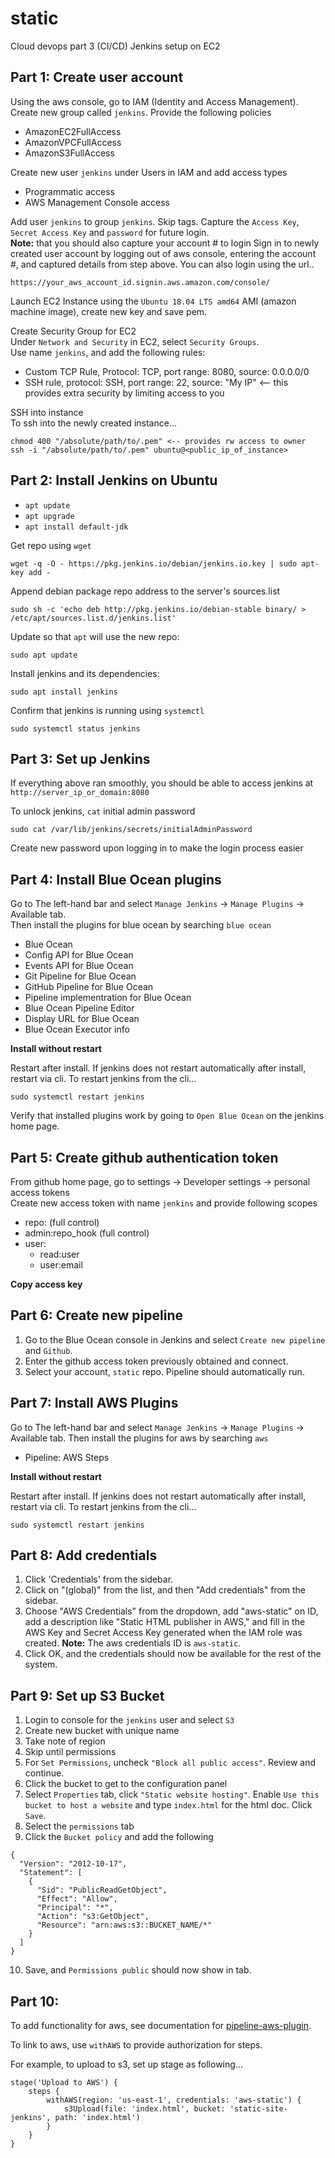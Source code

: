 # static
Cloud devops part 3 (CI/CD) Jenkins setup on EC2

## Part 1: Create user account
Using the aws console, go to IAM (Identity and Access Management).  
Create new group called `jenkins`.  Provide the following policies
* AmazonEC2FullAccess
* AmazonVPCFullAccess
* AmazonS3FullAccess

Create new user `jenkins` under Users in IAM and add access types
* Programmatic access
* AWS Management Console access

Add user `jenkins` to group `jenkins`.  Skip tags.  Capture the `Access Key`, `Secret Access Key` and `password` for future login.  
**Note:** that you should also capture your account # to login
Sign in to newly created user account by logging out of aws console, entering the account #, and captured details from step above.  You can also login using the url..
```
https://your_aws_account_id.signin.aws.amazon.com/console/
```

Launch EC2 Instance using the `Ubuntu 18.04 LTS amd64` AMI (amazon machine image), create new key and save pem.  

Create Security Group for EC2  
Under `Network and Security` in EC2, select `Security Groups`.  
Use name `jenkins`, and add the following rules:
* Custom TCP Rule, Protocol: TCP, port range: 8080, source: 0.0.0.0/0
* SSH rule, protocol: SSH, port range: 22, source: "My IP" <-- this provides extra security by limiting access to you

SSH into instance  
To ssh into the newly created instance...  
```
chmod 400 "/absolute/path/to/.pem" <-- provides rw access to owner
ssh -i "/absolute/path/to/.pem" ubuntu@<public_ip_of_instance>
```

## Part 2: Install Jenkins on Ubuntu
* `apt update`
* `apt upgrade`
* `apt install default-jdk`

Get repo using `wget`
```
wget -q -O - https://pkg.jenkins.io/debian/jenkins.io.key | sudo apt-key add -
```

Append debian package repo address to the server's sources.list
```
sudo sh -c 'echo deb http://pkg.jenkins.io/debian-stable binary/ > /etc/apt/sources.list.d/jenkins.list'
```

Update so that `apt` will use the new repo:  
```
sudo apt update
```

Install jenkins and its dependencies:  
```
sudo apt install jenkins
```

Confirm that jenkins is running using `systemctl`  
```
sudo systemctl status jenkins
```

## Part 3: Set up Jenkins  
If everything above ran smoothly, you should be able to access jenkins at   
`http://server_ip_or_domain:8080`   

To unlock jenkins, `cat` initial admin password
```
sudo cat /var/lib/jenkins/secrets/initialAdminPassword
```
Create new password upon logging in to make the login process easier  

## Part 4: Install Blue Ocean plugins
Go to The left-hand bar and select `Manage Jenkins` -> `Manage Plugins` -> Available tab.  
Then install the plugins for blue ocean by searching `blue ocean`
* Blue Ocean
* Config API for Blue Ocean
* Events API for Blue Ocean
* Git Pipeline for Blue Ocean
* GitHub Pipeline for Blue Ocean
* Pipeline implementration for Blue Ocean
* Blue Ocean Pipeline Editor
* Display URL for Blue Ocean
* Blue Ocean Executor info

**Install without restart**

Restart after install.  If jenkins does not restart automatically after install, restart via cli.  To restart jenkins from the cli...          
```
sudo systemctl restart jenkins
```

Verify that installed plugins work by going to `Open Blue Ocean` on the jenkins home page.

## Part 5: Create github authentication token
From github home page, go to settings -> Developer settings -> personal access tokens  
Create new access token with name `jenkins` and provide following scopes
* repo: (full control)
* admin:repo_hook (full control)
* user:
  * read:user
  * user:email

**Copy access key**   

## Part 6: Create new pipeline
1. Go to the Blue Ocean console in Jenkins and select `Create new pipeline` and `Github`.  
2. Enter the github access token previously obtained and connect.  
3. Select your account, `static` repo.  Pipeline should automatically run.

## Part 7: Install AWS Plugins
Go to The left-hand bar and select `Manage Jenkins` -> `Manage Plugins` -> Available tab.
Then install the plugins for aws by searching `aws`  
* Pipeline: AWS Steps

**Install without restart**

Restart after install.  If jenkins does not restart automatically after install, restart via cli.  To restart jenkins from the cli...
```
sudo systemctl restart jenkins
```

## Part 8: Add credentials 
1. Click 'Credentials' from the sidebar.
2. Click on "(global)" from the list, and then "Add credentials" from the sidebar.
3. Choose "AWS Credentials" from the dropdown, add "aws-static" on ID, add a description like "Static HTML publisher in AWS," and fill in the AWS Key and Secret Access Key generated when the IAM role was created.  **Note:** The aws credentials ID is `aws-static`.
4. Click OK, and the credentials should now be available for the rest of the system.

## Part 9: Set up S3 Bucket
1. Login to console for the `jenkins` user and select `S3`
2. Create new bucket with unique name
3. Take note of region
4. Skip until permissions
5. For `Set Permissions`, uncheck `"Block all public access"`.  Review and continue.
6. Click the bucket to get to the configuration panel
7. Select `Properties` tab, click `"Static website hosting"`.  Enable `Use this bucket to host a website` and type `index.html` for the html doc.  Click `Save`.
8. Select the `permissions` tab
9. Click the `Bucket policy` and add the following
```
{
  "Version": "2012-10-17",
  "Statement": [
    {
      "Sid": "PublicReadGetObject",
      "Effect": "Allow",
      "Principal": "*",
      "Action": "s3:GetObject",
      "Resource": "arn:aws:s3::BUCKET_NAME/*"
    }
  ]
}
```
10. Save, and `Permissions public` should now show in tab.  

## Part 10:
To add functionality for aws, see documentation for [pipeline-aws-plugin](https://github.com/jenkinsci/pipeline-aws-plugin#withAWS).

To link to aws, use `withAWS` to provide authorization for steps. 

For example, to upload to s3, set up stage as following...
```
stage('Upload to AWS') {
    steps {
        withAWS(region: 'us-east-1', credentials: 'aws-static') {
            s3Upload(file: 'index.html', bucket: 'static-site-jenkins', path: 'index.html')
        }
    }
} 
```
